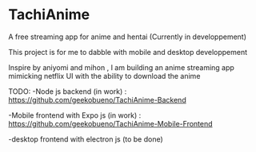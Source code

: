 # TachiAnime
A free streaming app for anime and hentai (Currently in developpement)

This project is for me to dabble with mobile and desktop developpement 

Inspire by aniyomi and mihon , I am building an anime streaming app mimicking netflix UI with the ability to download the anime

TODO:
-Node js backend (in work) : https://github.com/geekobueno/TachiAnime-Backend


-Mobile frontend with Expo js (in work) : https://github.com/geekobueno/TachiAnime-Mobile-Frontend

-desktop frontend with electron js (to be done)
